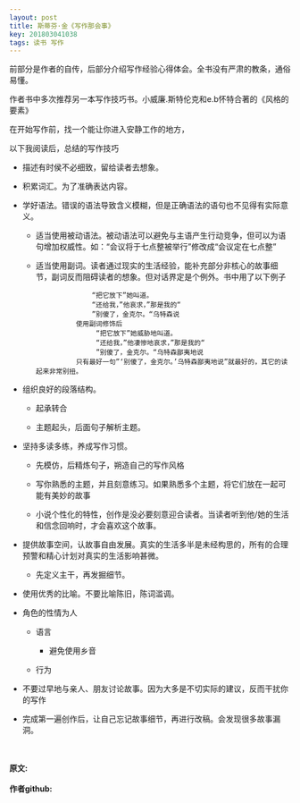 ```yaml
---
layout: post
title: 斯蒂芬·金《写作那会事》
key: 201803041038
tags: 读书 写作
---
```


前部分是作者的自传，后部分介绍写作经验心得体会。全书没有严肃的教条，通俗易懂。

作者书中多次推荐另一本写作技巧书。小威廉.斯特伦克和e.b怀特合著的《风格的要素》

在开始写作前，找一个能让你进入安静工作的地方，

以下我阅读后，总结的写作技巧

* 描述有时侯不必细致，留给读者去想象。

* 积累词汇。为了准确表达内容。

* 学好语法。错误的语法导致含义模糊，但是正确语法的语句也不见得有实际意义。

    * 适当使用被动语法。被动语法可以避免与主语产生行动竞争，但可以为语句增加权威性。如：“会议将于七点整被举行”修改成“会议定在七点整”

    * 适当使用副词。读者通过现实的生活经验，能补充部分非核心的故事细节，副词反而阻碍读者的想象。但对话界定是个例外。书中用了以下例子

                        “把它放下”她叫道。
                        “还给我，”他哀求，”那是我的“
                        ”别傻了，金克尔。“乌特森说
                    使用副词修饰后
                         “把它放下”她威胁地叫道。
                         “还给我，”他凄惨地哀求，”那是我的“
                         ”别傻了，金克尔。“乌特森鄙夷地说
                    只有最好一句”‘别傻了，金克尔。’乌特森鄙夷地说”就最好的，其它的读起来非常别扭。

* 组织良好的段落结构。

    * 起承转合

    * 主题起头，后面句子解析主题。

* 坚持多读多练，养成写作习惯。

    * 先模仿，后精炼句子，朔造自己的写作风格

    * 写你熟悉的主题，并且刻意练习。如果熟悉多个主题，将它们放在一起可能有美妙的故事

    * 小说个性化的特性，创作是没必要刻意迎合读者。当读者听到他/她的生活和信念回响时，才会喜欢这个故事。

* 提供故事空间，认故事自由发展。真实的生活多半是未经构思的，所有的合理预警和精心计划对真实的生活影响甚微。

    * 先定义主干，再发掘细节。

* 使用优秀的比喻。不要比喻陈旧，陈词滥调。

* 角色的性情为人

    * 语言

        * 避免使用乡音

    * 行为

* 不要过早地与亲人、朋友讨论故事。因为大多是不切实际的建议，反而干扰你的写作

* 完成第一遍创作后，让自己忘记故事细节，再进行改稿。会发现很多故事漏洞。

<br>
<br>
<b>原文:<br>
<https://lizijie.github.io/2018/03/04/%E6%96%AF%E8%92%82%E8%8A%AC-%E9%87%91-%E5%86%99%E4%BD%9C%E9%82%A3%E4%BC%9A%E4%BA%8B.html>
<br>
作者github:<br>
<https://github.com/lizijie>
</b>
